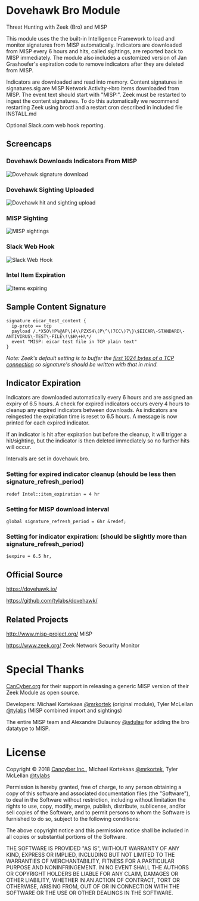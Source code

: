 # Dovehawk Bro Module

Threat Hunting with Zeek (Bro) and MISP


This module uses the the built-in Intelligence Framework to load and monitor signatures from MISP automatically. Indicators are downloaded from MISP every 6 hours and hits, called sightings, are reported back to MISP immediately. The module also includes a customized version of Jan Grashoefer's expiration code to remove indicators after they are deleted from MISP.


Indicators are downloaded and read into memory.  Content signatures in signatures.sig are MISP Network Activity->bro items downloaded from MISP.  The event text should start with "MISP:".  Zeek must be restarted to ingest the content signatures.  To do this automatically we recommend restarting Zeek using broctl and a restart cron described in included file INSTALL.md


Optional Slack.com web hook reporting.


## Screencaps

### Dovehawk Downloads Indicators From MISP

![Dovehawk signature download](https://dovehawk.io/images/dovehawk_launch.png "Dovehawk startup")

### Dovehawk Sighting Uploaded

![Dovehawk hit and sighting upload](https://dovehawk.io/images/dovehawk_hit.png "Dovehawk hit")

### MISP Sighting

![MISP sightings](https://dovehawk.io/images/misp_sightings.png "MISP Sightings")


### Slack Web Hook

![Slack Web Hook](https://dovehawk.io/images/slack_hit.png "Slack Output")


### Intel Item Expiration

![Items expiring](https://dovehawk.io/images/expire.png "Expiration")


## Sample Content Signature

```bro
signature eicar_test_content {
  ip-proto == tcp
  payload /.*X5O\!P%@AP\[4\\PZX54\(P\^\)7CC\)7\}\$EICAR\-STANDARD\-ANTIVIRUS\-TEST\-FILE\!\$H\+H\*/
  event "MISP: eicar test file in TCP plain text"
}
```
*Note: Zeek's default setting is to buffer the [first 1024 bytes of a TCP connection](https://www.bro.org/sphinx-git/frameworks/signatures.html) so signature's should be written with that in mind.*

## Indicator Expiration

Indicators are downloaded automatically every 6 hours and are assigned an expiry of 6.5 hours.  A check for expired indicators occurs every 4 hours to cleanup any expired indicators between downloads.  As indicators are reingested the expiration time is reset to 6.5 hours.  A message is now printed for each expired indicator.

If an indicator is hit after expiration but before the cleanup, it will trigger a hit/sighting, but the indicator is then deleted immediately so no further hits will occur.

Intervals are set in dovehawk.bro.

### Setting for expired indicator cleanup (should be less then signature_refresh_period)

```bro
redef Intel::item_expiration = 4 hr
```


### Setting for MISP download interval

```bro
global signature_refresh_period = 6hr &redef;
```


### Setting for indicator expiration: (should be slightly more than signature_refresh_period)

```bro
$expire = 6.5 hr,
```


## Official Source

<https://dovehawk.io/>

<https://github.com/tylabs/dovehawk/>


## Related Projects

<http://www.misp-project.org/> MISP

<https://www.zeek.org/> Zeek Network Security Monitor


# Special Thanks

[CanCyber.org](https://cancyber.org) for their support in releasing a generic MISP version of their Zeek Module as open source.

Developers: Michael Kortekaas [@mrkortek](https://twitter.com/mrkortek) (original module), Tyler McLellan [@tylabs](https://twitter.com/tylabs) (MISP combined import and sightings)

The entire MISP team and Alexandre Dulaunoy [@adulau](https://twitter.com/adulau) for adding the bro datatype to MISP.


# License

Copyright &copy; 2018 [Cancyber Inc.](https://cancyber.org/), Michael Kortekaas [@mrkortek](https://twitter.com/mrkortek), Tyler McLellan [@tylabs](https://twitter.com/tylabs)

Permission is hereby granted, free of charge, to any person obtaining a copy of this software and associated documentation files (the "Software"), to deal in the Software without restriction, including without limitation the rights to use, copy, modify, merge, publish, distribute, sublicense, and/or sell copies of the Software, and to permit persons to whom the Software is furnished to do so, subject to the following conditions:

The above copyright notice and this permission notice shall be included in all copies or substantial portions of the Software.

THE SOFTWARE IS PROVIDED "AS IS", WITHOUT WARRANTY OF ANY KIND, EXPRESS OR IMPLIED, INCLUDING BUT NOT LIMITED TO THE WARRANTIES OF MERCHANTABILITY, FITNESS FOR A PARTICULAR PURPOSE AND NONINFRINGEMENT. IN NO EVENT SHALL THE AUTHORS OR COPYRIGHT HOLDERS BE LIABLE FOR ANY CLAIM, DAMAGES OR OTHER LIABILITY, WHETHER IN AN ACTION OF CONTRACT, TORT OR OTHERWISE, ARISING FROM, OUT OF OR IN CONNECTION WITH THE SOFTWARE OR THE USE OR OTHER DEALINGS IN THE SOFTWARE.

